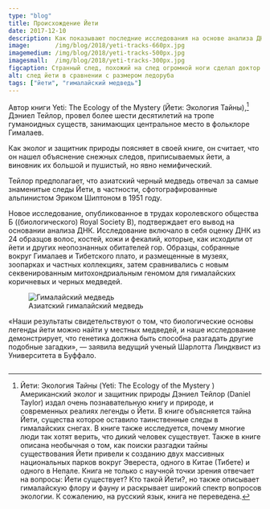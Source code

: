 ```yaml
---
type: "blog"
title: Происхождение Йети
date: 2017-12-10
description: Как показывают последние исследования на основе анализа ДНК - Йeти происходят от гималайских медведей.
image:       /img/blog/2018/yeti-tracks-660px.jpg
imagemedium: /img/blog/2018/yeti-tracks-500px.jpg
imagesmall:  /img/blog/2018/yeti-tracks-300px.jpg
figcaption: Странный след, похожий на след огромной ноги сделал доктор экспедиции на Эверест 1953 года, Мишель Вард (Michael Ward)
alt: след йети в сравнении с размером ледоруба
tags: ["йети", "гималайский медведь"]
---
```


Aвтор книги Yeti: The Ecology of the Mystery (Йети: Экология Тайны),[^1] Дэниел Тейлор, провел более шести десятилетий на тропе гуманоидных существ, занимающих центральное место в фольклоре Гималаев. 

Как эколог и защитник природы поясняет в своей книге, он считает, что он нашел объяснение снежных следов, приписываемых йети, а виновник их большой и пушистый, но явно немифический.

Тейлор предполагает, что азиатский черный медведь отвечал за самые знаменитые следы Йети, в частности, сфотографированные альпинистом Эриком Шиптоном в 1951 году.

Новое исследование, опубликованное в трудах королевского общества Б ((биологического) Royal Society B), подтверждает его вывод на основании анализа ДНК. Исследование включало в себя оценку ДНК из 24 образцов волос, костей, кожи и фекалий, которые, как исходили от йети и других неопознанных обитателей гор. Образцы, собранные вокруг Гималаев и Тибетского плато, и размещенные в музеях, зоопарках и частных коллекциях, затем сравнивались с новым секвенированным митохондриальным геномом для гималайских коричневых и черных медведей.

<figure class="pv3 mw6 center">
<picture>
<source media="(min-width: 80em)" srcset="/img/blog/2018/asiatic-black-bear-660px.jpg">
<source media="(min-width: 30em)" srcset="/img/blog/2018/asiatic-black-bear-600px.jpg">
<source media="(min-width:  1em)" srcset="/img/blog/2018/asiatic-black-bear-300px.jpg">
                                <img src="/img/blog/2018/asiatic-black-bear-660px.jpg" 
alt="Гималайский медведь" 
class="br1 w-100"/>
</picture>
<figcaption class="f6 grey-3 tc">Азиатский гималайский медведь</figcaption>
</figure>

«Наши результаты свидетельствуют о том, что биологические основы легенды йети можно найти у местных медведей, и наше исследование демонстрирует, что генетика должна быть способна разгадать другие подобные загадки», — заявила ведущий ученый Шарлотта Линдквист из Университета в Буффало.

[^1]: Йети: Экология Тайны (Yeti: The Ecology of the Mystery ) Американский эколог и защитник природы Дэниел Тейлор (Daniel Taylor) издал очень познавательную книгу и природе, и современных реалиях легенды о Йети. В книге объясняется тайна Йети, существа которое оставило таинственные следы в гималайских снегах. В книге также исследуется, почему многие люди так хотят верить, что дикий человек существует. Также в книге описана необычная о том, как поиски разгадки тайны существования Йети привели к созданию двух массивных национальных парков вокруг Эвереста, одного в Китае (Тибете) и одного в Непале. Книга не только с научной точки зрения отвечает на вопросы: Йети существует? Кто такой Йети?, но также описывает гималайскую флору и фауну и раскрывает широкий спектр вопросов экологии. К сожалению, на русский язык, книга не переведена.

<figure class="pv3 mw6 center">
<picture>
<source media="(min-width: 80em)" srcset="/img/blog/2018/Yeti-The-Ecology-of-the-Mystery-450px.jpg">
<source media="(min-width: 30em)" srcset="/img/blog/2018/Yeti-The-Ecology-of-the-Mystery-450px.jpg">
<source media="(min-width:  1em)" srcset="/img/blog/2018/Yeti-The-Ecology-of-the-Mystery-300px.jpg">
                                <img src="/img/blog/2018/Yeti-The-Ecology-of-the-Mystery-450px.jpg" 
alt="" 
class="br1 w-100"/>
</picture>
<figcaption class="f6 grey-3 tc"></figcaption>
</figure>